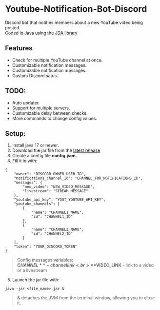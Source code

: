 # Youtube-Notification-Bot-Discord

Discord bot that notifies members about a new YouTube video being posted.<br>
Coded in Java using the [JDA library](https://github.com/discord-jda/JDA)

## Features
- Check for multiple YouTube channel at once.
- Customizable notification messages.
- Customizable notification messages.
- Custom Discord satus.


## TODO:
- Auto updater.
- Support for multiple servers.
- Customizable delay between checks.
- More commands to change config values.

## Setup:
1. Install java 17 or newer.
2. Download the jar file from the [latest release](https://github.com/myne145/Youtube-Notification-Bot-Discord/releases/latest)
3. Create a config file **config.json**.
4. Fill it in with: 
```
{
    "owner": "DISCORD_OWNER_USER_ID",
    "notifications_channel_id": "CHANNEL_FOR_NOTIFICATIONS_ID",
    "messages": {
        "new_video": "NEW_VIDEO_MESSAGE",
        "livestream": "STREAM_MESSAGE"
    },
    "youtube_api_key": "YOUT_YOUTUBE_API_KEY",
    "youtube_channels": [
        {
            "name": "CHANNEL1_NAME",
            "id": "CHANNEL1_ID"
        },
        {
            "name": "CHANNEL2_NAME",
            "id": "CHANNEL2_ID"
        }
    ],
    "token": "YOUR_DISCORD_TOKEN"
}
```
> Config messages variables:<br>
> **$CHANNEL** - channel link<br>
> **$VIDEO_LINK** - link to a video or a livestream<br>
5. Launch the jar file with:
```
java -jar <file_name>.jar &
```
> & detaches the JVM from the terminal window, allowing you to close it.
